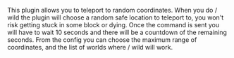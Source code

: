 This plugin allows you to teleport to random coordinates.
When you do / wild the plugin will choose a random safe location to teleport to, you won't risk getting stuck in some block or dying.
Once the command is sent you will have to wait 10 seconds and there will be a countdown of the remaining seconds.
From the config you can choose the maximum range of coordinates, and the list of worlds where / wild will work.
